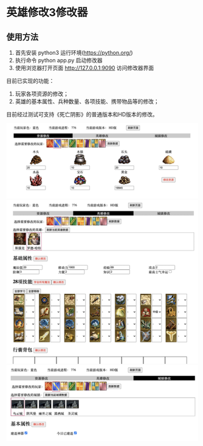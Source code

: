 # 英雄修改3修改器

## 使用方法
1. 首先安装 python3 运行环境(https://python.org/)
2. 执行命令 python app.py 启动修改器
3. 使用浏览器打开页面 http://127.0.0.1:9090 访问修改器界面


目前已实现的功能：
1. 玩家各项资源的修改；
2. 英雄的基本属性、兵种数量、各项技能、携带物品等的修改；


目前经过测试可支持《死亡阴影》的普通版本和HD版本的修改。

![](screenshots/image00.jpg)
![](screenshots/image01.jpg)
![](screenshots/image02.jpg)

